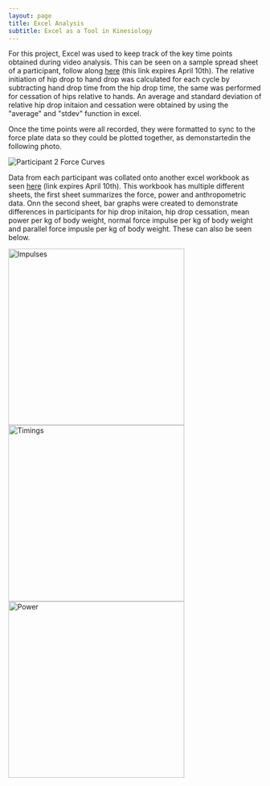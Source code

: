 ```yaml
---
layout: page
title: Excel Analysis 
subtitle: Excel as a Tool in Kinesiology
---
```


For this project, Excel was used to keep track of the key time points obtained during video analysis. This can be seen on a sample spread sheet of a participant, follow along [here](https://uofc-my.sharepoint.com/:x:/g/personal/ashley_matesic_ucalgary_ca/Ec1sPI2BVBlJshaKqP8PT_QB-jm_y-azlrx6ETv70nkPNQ?e=G5VcWx) (this link expires April 10th). The relative initiation of hip drop to hand drop was calculated for each cycle by subtracting hand drop time from the hip drop time, the same was performed for cessation of hips relative to hands. An average and standard deviation of relative hip drop initaion and cessation were obtained by using the "average" and "stdev" function in excel. 

Once the time points were all recorded, they were formatted to sync to the force plate data so they could be plotted together, as demonstartedin the following photo. 

 <img src="{{ 'assets/img/Participant2Forcegraphs.jpeg' | relative_url }}" alt="Participant 2 Force Curves" />

Data from each participant was collated onto another excel workbook as seen [here](https://uofc-my.sharepoint.com/:x:/g/personal/ashley_matesic_ucalgary_ca/Ecz5WH_LqcRCs3IP3BPg1PcBmIZ4JHAA3Qd4cGoMlQmIBA?e=zGAK6a) (link expires April 10th). This workbook has multiple different sheets, the first sheet summarizes the force, power and anthropometric data. Onn the second sheet, bar graphs were created to demonstrate differences in participants for hip drop initaion, hip drop cessation, mean power per kg of body weight, normal force impulse per kg of body weight and parallel force impusle per kg of body weight. These can also be seen below.

 <img width = 350 src="{{ 'assets/img/Impulses.png' | relative_url }}" alt="Impulses" />
 <img width = 350 src="{{ 'assets/img/Timings.png' | relative_url }}" alt="Timings" />
 <img align = "centre" width = 350 src="{{ 'assets/img/Power.png' | relative_url }}" alt="Power" />

